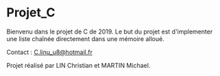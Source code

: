 # Projet_C

Bienvenu dans le projet de C de 2019.
Le but du projet est d'implementer une liste chaînée directement dans une mémoire alloué.


Contact : C.linu_u8@hotmail.fr


Projet réalisé par LIN Christian et MARTIN Michael.